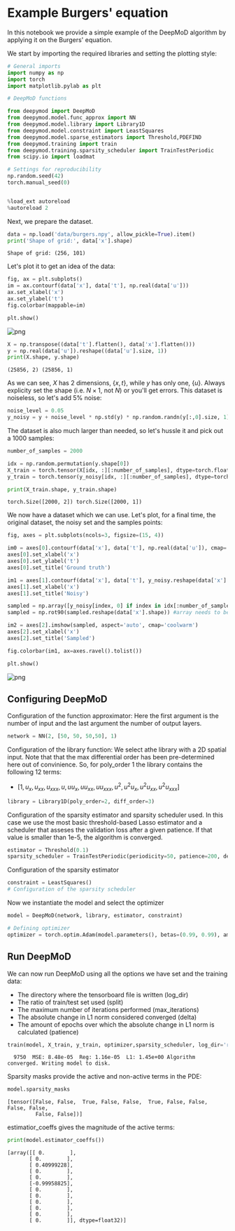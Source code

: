 # Example Burgers' equation

In this notebook we provide a simple example of the DeepMoD algorithm by applying it on the Burgers' equation. 

We start by importing the required libraries and setting the plotting style:


```python
# General imports
import numpy as np
import torch
import matplotlib.pylab as plt

# DeepMoD functions

from deepymod import DeepMoD
from deepymod.model.func_approx import NN
from deepymod.model.library import Library1D
from deepymod.model.constraint import LeastSquares
from deepymod.model.sparse_estimators import Threshold,PDEFIND
from deepymod.training import train
from deepymod.training.sparsity_scheduler import TrainTestPeriodic
from scipy.io import loadmat

# Settings for reproducibility
np.random.seed(42)
torch.manual_seed(0)


%load_ext autoreload
%autoreload 2
```

Next, we prepare the dataset.


```python
data = np.load('data/burgers.npy', allow_pickle=True).item()
print('Shape of grid:', data['x'].shape)
```

    Shape of grid: (256, 101)


Let's plot it to get an idea of the data:


```python
fig, ax = plt.subplots()
im = ax.contourf(data['x'], data['t'], np.real(data['u']))
ax.set_xlabel('x')
ax.set_ylabel('t')
fig.colorbar(mappable=im)

plt.show()
```


![png](output_6_0.png)



```python
X = np.transpose((data['t'].flatten(), data['x'].flatten()))
y = np.real(data['u']).reshape((data['u'].size, 1))
print(X.shape, y.shape)
```

    (25856, 2) (25856, 1)


As we can see, $X$ has 2 dimensions, $\{x, t\}$, while $y$ has only one, $\{u\}$. Always explicity set the shape (i.e. $N\times 1$, not $N$) or you'll get errors. This dataset is noiseless, so let's add $5\%$ noise:


```python
noise_level = 0.05
y_noisy = y + noise_level * np.std(y) * np.random.randn(y[:,0].size, 1)
```

The dataset is also much larger than needed, so let's hussle it and pick out a 1000 samples:


```python
number_of_samples = 2000

idx = np.random.permutation(y.shape[0])
X_train = torch.tensor(X[idx, :][:number_of_samples], dtype=torch.float32, requires_grad=True)
y_train = torch.tensor(y_noisy[idx, :][:number_of_samples], dtype=torch.float32)
```


```python
print(X_train.shape, y_train.shape)
```

    torch.Size([2000, 2]) torch.Size([2000, 1])


We now have a dataset which we can use. Let's plot, for a final time, the original dataset, the noisy set and the samples points:


```python
fig, axes = plt.subplots(ncols=3, figsize=(15, 4))

im0 = axes[0].contourf(data['x'], data['t'], np.real(data['u']), cmap='coolwarm')
axes[0].set_xlabel('x')
axes[0].set_ylabel('t')
axes[0].set_title('Ground truth')

im1 = axes[1].contourf(data['x'], data['t'], y_noisy.reshape(data['x'].shape), cmap='coolwarm')
axes[1].set_xlabel('x')
axes[1].set_title('Noisy')

sampled = np.array([y_noisy[index, 0] if index in idx[:number_of_samples] else np.nan for index in np.arange(data['x'].size)])
sampled = np.rot90(sampled.reshape(data['x'].shape)) #array needs to be rotated because of imshow

im2 = axes[2].imshow(sampled, aspect='auto', cmap='coolwarm')
axes[2].set_xlabel('x')
axes[2].set_title('Sampled')

fig.colorbar(im1, ax=axes.ravel().tolist())

plt.show()
```


![png](output_14_0.png)


## Configuring DeepMoD

Configuration of the function approximator: Here the first argument is the number of input and the last argument the number of output layers.


```python
network = NN(2, [50, 50, 50,50], 1)
```

Configuration of the library function: We select athe library with a 2D spatial input. Note that that the max differential order has been pre-determined here out of convinience. So, for poly_order 1 the library contains the following 12 terms:
* [$1, u_x, u_{xx}, u_{xxx}, u, u u_{x}, u u_{xx}, u u_{xxx}, u^2, u^2 u_{x}, u^2 u_{xx}, u^2 u_{xxx}$]


```python
library = Library1D(poly_order=2, diff_order=3) 
```

Configuration of the sparsity estimator and sparsity scheduler used. In this case we use the most basic threshold-based Lasso estimator and a scheduler that asseses the validation loss after a given patience. If that value is smaller than 1e-5, the algorithm is converged.  


```python
estimator = Threshold(0.1) 
sparsity_scheduler = TrainTestPeriodic(periodicity=50, patience=200, delta=1e-5) 
```

Configuration of the sparsity estimator 


```python
constraint = LeastSquares() 
# Configuration of the sparsity scheduler
```

Now we instantiate the model and select the optimizer 


```python
model = DeepMoD(network, library, estimator, constraint)

# Defining optimizer
optimizer = torch.optim.Adam(model.parameters(), betas=(0.99, 0.99), amsgrad=True, lr=1e-3) 

```

## Run DeepMoD 

We can now run DeepMoD using all the options we have set and the training data:
* The directory where the tensorboard file is written (log_dir)
* The ratio of train/test set used (split)
* The maximum number of iterations performed (max_iterations)
* The absolute change in L1 norm considered converged (delta)
* The amount of epochs over which the absolute change in L1 norm is calculated (patience)


```python
train(model, X_train, y_train, optimizer,sparsity_scheduler, log_dir='runs/Burgers/', split=0.8, max_iterations=100000) 
```

      9750  MSE: 8.48e-05  Reg: 1.16e-05  L1: 1.45e+00 Algorithm converged. Writing model to disk.


Sparsity masks provide the active and non-active terms in the PDE:


```python
model.sparsity_masks
```




    [tensor([False, False,  True, False, False,  True, False, False, False, False,
             False, False])]



estimatior_coeffs gives the magnitude of the active terms:


```python
print(model.estimator_coeffs())
```

    [array([[ 0.        ],
           [ 0.        ],
           [ 0.40999228],
           [ 0.        ],
           [ 0.        ],
           [-0.99958825],
           [ 0.        ],
           [ 0.        ],
           [ 0.        ],
           [ 0.        ],
           [ 0.        ],
           [ 0.        ]], dtype=float32)]



```python

```
